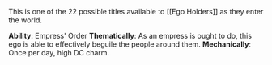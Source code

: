 This is one of the 22 possible titles available to [[Ego Holders]] as they enter the world.

**Ability**: Empress' Order
**Thematically**: As an empress is ought to do, this ego is able to effectively beguile the people around them.
**Mechanically**: Once per day, high DC charm.